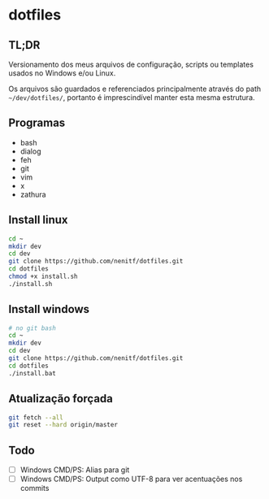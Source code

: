 # dotfiles
## TL;DR
Versionamento dos meus arquivos de configuração, scripts ou templates usados no Windows e/ou Linux.

Os arquivos são guardados e referenciados principalmente através do path ``~/dev/dotfiles/``, portanto é imprescindível manter esta mesma estrutura.

## Programas
* bash
* dialog
* feh
* git
* vim
* x
* zathura

## Install linux
 
```bash
cd ~
mkdir dev
cd dev
git clone https://github.com/nenitf/dotfiles.git
cd dotfiles
chmod +x install.sh
./install.sh
```

## Install windows
 <!-- Inserir tutorial de configuração windows -->
```bash
# no git bash
cd ~
mkdir dev
cd dev
git clone https://github.com/nenitf/dotfiles.git
cd dotfiles
./install.bat
```

## Atualização forçada

```bash
git fetch --all
git reset --hard origin/master
```

## Todo
* [ ] Windows CMD/PS: Alias para git
* [ ] Windows CMD/PS: Output como UTF-8 para ver acentuações nos commits
